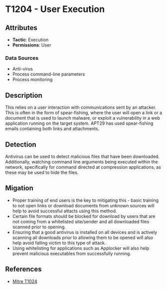 # T1204 - User Execution 

## Attributes

- **Tactic**: Execution
- **Permissions**: User

### Data Sources

- Anti-virus
- Process command-line parameters
- Process monitoring

## Description

This relies on a user interaction with communications sent by an attacker. This is often in the form of spear-fishing, where the user will open a link or a document that is used to launch malware, or exploit a vulnerability in a web application running on the target system. APT29 has used spear-fishing emails containing both links and attachments.

## Detection

Antivirus can be used to detect malicious files that have been downloaded. Additionally, watching command line arguments being executed within the network, specifically for command directed at compression applications, as these may be used to hide the files.

## Migation

- Proper training of end users is the key to mitigating this - basic training to not open links or download documents from unknown sources will help to avoid successful attacts using this method.
- Certain file formats should be blocked for download by users that are not coming from a whitelisted site/sender and all downloaded files scanned prior to opening.
- Ensuring that a good antivirus is installed on all devices and is actively scanning all downloads prior to allowing them to be opened will also help avoid falling victim to this type of attack.
- Using whitelisting for applications such as Applocker will also help prevent malicious executables from successfully running.

## References

- [Mitre T1024](https://attack.mitre.org/techniques/T1204/)
